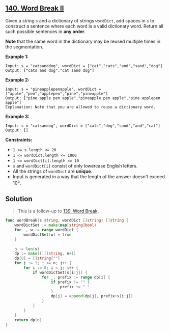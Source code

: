 ## [140. Word Break II](https://leetcode.com/problems/word-break-ii/)


Given a string `s` and a dictionary of strings `wordDict`, add spaces in `s` to construct a sentence where each word is a valid dictionary word. Return all such possible sentences in **any order**.

**Note** that the same word in the dictionary may be reused multiple times in the segmentation.

**Example 1:**

```
Input: s = "catsanddog", wordDict = ["cat","cats","and","sand","dog"]
Output: ["cats and dog","cat sand dog"]
```

**Example 2:**

```
Input: s = "pineapplepenapple", wordDict = ["apple","pen","applepen","pine","pineapple"]
Output: ["pine apple pen apple","pineapple pen apple","pine applepen apple"]
Explanation: Note that you are allowed to reuse a dictionary word.
```

**Example 3:**

```
Input: s = "catsandog", wordDict = ["cats","dog","sand","and","cat"]
Output: []
```

**Constraints:**

*   `1 <= s.length <= 20`
*   `1 <= wordDict.length <= 1000`
*   `1 <= wordDict[i].length <= 10`
*   `s` and `wordDict[i]` consist of only lowercase English letters.
*   All the strings of `wordDict` are **unique**.
*   Input is generated in a way that the length of the answer doesn't exceed 10<sup>5</sup>.



## Solution

> This is a follow-up to [139. Word Break](https://leetcode.com/problems/word-break/).

```go
func wordBreak(s string, wordDict []string) []string {
    wordDictSet := make(map[string]bool)
    for _, w := range wordDict {
        wordDictSet[w] = true
    }
    
    n := len(s)
    dp := make([][]string, n+1)
    dp[0] = []string{""}
    for j := 1; j <= n; j++ {
        for i := 0; i < j; i++ {
            if wordDictSet[s[i:j]] {
                for _, prefix := range dp[i] {
                    if prefix != "" {
                        prefix += " "
                    }
                    dp[j] = append(dp[j], prefix+s[i:j])
                }
            }
        }
    }
    return dp[n]
}
```

